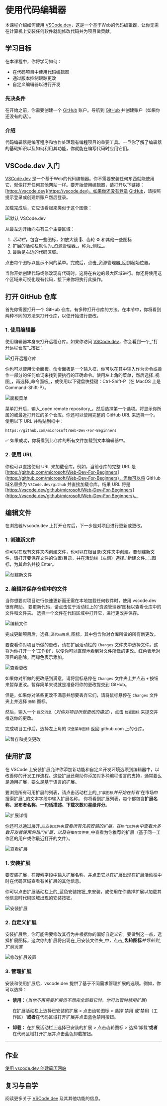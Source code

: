 # 使用代码编辑器

本课程介绍如何使用 [VSCode.dev](https://vscode.dev)，这是一个基于Web的代码编辑器，让你无需在计算机上安装任何软件就能修改代码并为项目做贡献。

<!----
TODO: add an optional image
![使用代码编辑器](../../sketchnotes/webdev101-vscode-dev.png)
> 手绘笔记作者 [Author name](https://example.com)
---->

<!---
## 课前测验
[课前测验](https://ff-quizzes.netlify.app/web/quiz/3)
---->

## 学习目标

在本课程中，你将学习如何：

- 在代码项目中使用代码编辑器
- 通过版本控制跟踪更改
- 自定义编辑器以进行开发

### 先决条件

在开始之前，你需要创建一个 [GitHub](https://github.com) 账户。导航到 [GitHub](https://github.com/) 并创建账户（如果你还没有的话）。

### 介绍

代码编辑器是编写程序和协作处理现有编程项目的重要工具。一旦你了解了编辑器的基础知识以及如何利用其功能，你就能在编写代码时应用它们。

## VSCode.dev 入门

[VSCode.dev](https://vscode.dev) 是一个基于Web的代码编辑器。你不需要安装任何东西就能使用它，就像打开任何其他网站一样。要开始使用编辑器，请打开以下链接：[https://vscode.dev](https://vscode.dev)。如果你还没有登录 [GitHub](https://github.com/)，请按照提示登录或创建新账户然后登录。

加载完成后，它应该看起来类似于这个图像：

![默认 VSCode.dev](../images/default-vscode-dev.png)

从最左边开始向右有三个主要区域：

1. _活动栏_，包含一些图标，如放大镜 🔎、齿轮 ⚙️ 和其他一些图标
1. 扩展的活动栏默认为_资源管理器_，称为_侧栏_。
1. 最后是右边的代码区域。

点击每个图标以显示不同的菜单。完成后，点击_资源管理器_回到起始位置。

当你开始创建代码或修改现有代码时，这将在右边的最大区域进行。你还将使用这个区域来可视化现有代码，接下来你将执行此操作。

## 打开 GitHub 仓库

首先你需要打开一个 GitHub 仓库。有多种打开仓库的方法。在本节中，你将看到两种不同的方法来打开仓库，以便开始进行更改。

### 1. 使用编辑器

使用编辑器本身来打开远程仓库。如果你访问 [VSCode.dev](https://vscode.dev)，你会看到一个_"打开远程仓库"_按钮：

![打开远程仓库](../images/open-remote-repository.png)

你也可以使用命令面板。命令面板是一个输入框，你可以在其中输入作为命令或操作一部分的任何单词来找到要执行的正确命令。使用左上角的菜单，然后选择_视图_，再选择_命令面板_，或使用以下键盘快捷键：Ctrl-Shift-P（在 MacOS 上是 Command-Shift-P）。

![面板菜单](../images/palette-menu.png)

菜单打开后，输入_open remote repository_，然后选择第一个选项。将显示你所属的或最近打开过的多个仓库。你还可以使用完整的 GitHub URL 来选择一个。使用以下 URL 并粘贴到框中：

```url
https://github.com/microsoft/Web-Dev-For-Beginners
```

✅ 如果成功，你将看到此仓库的所有文件加载到文本编辑器中。

### 2. 使用 URL

你也可以直接使用 URL 来加载仓库。例如，当前仓库的完整 URL 是 [https://github.com/microsoft/Web-Dev-For-Beginners](https://github.com/microsoft/Web-Dev-For-Beginners)，但你可以将 GitHub 域名替换为 `VSCode.dev/github` 并直接加载仓库。结果 URL 将是 [https://vscode.dev/github/microsoft/Web-Dev-For-Beginners](https://vscode.dev/github/microsoft/Web-Dev-For-Beginners)。

## 编辑文件

在浏览器/vscode.dev 上打开仓库后，下一步是对项目进行更新或更改。

### 1. 创建新文件

你可以在现有文件夹内创建文件，也可以在根目录/文件夹中创建。要创建新文件，请打开要保存文件的位置/目录，并在活动栏（左侧）选择_'新建文件...'_图标，为其命名并按 Enter。

![创建新文件](../images/create-new-file.png)

### 2. 编辑并保存仓库中的文件

当你想要对项目进行快速更新而无需在本地加载任何软件时，使用 vscode.dev 很有帮助。
要更新代码，请点击位于活动栏上的'资源管理器'图标以查看仓库中的文件和文件夹。
选择一个文件在代码区域中打开它，进行更改并保存。

![编辑文件](../images/edit-a-file.png)

完成更新项目后，选择_`源代码管理`_图标，其中包含你对仓库所做的所有新更改。

要查看你对项目所做的更改，请在扩展活动栏的 `Changes` 文件夹中选择文件。这将为你打开一个'工作树'，以便你可以直观地看到对文件所做的更改。红色表示对项目的删除，而绿色表示添加。

![查看更改](../images/working-tree.png)

如果你对所做的更改感到满意，请将鼠标悬停在 `Changes` 文件夹上并点击 `+` 按钮来暂存更改。暂存简单来说就是准备将你的更改提交到 GitHub。

但是，如果你对某些更改不满意并想要丢弃它们，请将鼠标悬停在 `Changes` 文件夹上并选择 `撤销` 图标。

然后，输入一个 `提交消息`（_对你对项目所做更改的描述_），点击 `检查图标` 来提交并推送你的更改。

完成项目工作后，选择左上角的 `汉堡菜单图标` 返回 github.com 上的仓库。

![暂存和提交更改](../images/edit-vscode.dev.gif)

## 使用扩展

在 VSCode 上安装扩展允许你添加新功能和自定义开发环境选项到编辑器中，以改善你的开发工作流程。这些扩展还帮助你添加对多种编程语言的支持，通常要么是通用扩展，要么是基于语言的扩展。

要浏览所有可用扩展的列表，请点击活动栏上的_`扩展图标`_并开始在标有_'在市场中搜索扩展'_的文本字段中输入扩展名称。
你将看到扩展列表，每个都包含**扩展名称、发布者名称、一句话描述、下载次数**和**星级评分**。

![扩展详情](../images/extension-details.png)

你还可以通过展开_`已安装文件夹`_查看所有先前安装的扩展，在_`热门文件夹`_中查看大多数开发者使用的热门扩展，以及在_`推荐文件夹`_中查看为你推荐的扩展（基于同一工作区的用户或你最近打开的文件）。

![查看扩展](../images/extensions.png)

### 1. 安装扩展

要安装扩展，在搜索字段中输入扩展名称，并点击它以在扩展出现在扩展活动栏中时在代码区域查看有关扩展的其他信息。

你可以点击扩展活动栏上的_蓝色安装按钮_来安装，或使用在你选择扩展以加载其他信息时代码区域出现的安装按钮。

![安装扩展](../images/install-extension.gif)

### 2. 自定义扩展

安装扩展后，你可能需要修改其行为并根据你的偏好自定义它。要做到这一点，选择扩展图标，这次你的扩展将出现在_已安装文件夹_中，点击_**齿轮图标**_并导航到_扩展设置_

![修改扩展设置](../images/extension-settings.png)

### 3. 管理扩展

安装和使用扩展后，vscode.dev 提供了基于不同需求管理扩展的选项。例如，你可以选择：

- **禁用：**（_当你不再需要扩展但不想完全卸载它时，你可以暂时禁用扩展_）

    在扩展活动栏上选择已安装的扩展 > 点击齿轮图标 > 选择'禁用'或'禁用（工作区）'**或者**在代码区域打开扩展并点击蓝色禁用按钮。

- **卸载：** 在扩展活动栏上选择已安装的扩展 > 点击齿轮图标 > 选择'卸载'**或者**在代码区域打开扩展并点击蓝色卸载按钮。

---

## 作业

[使用 vscode.dev 创建简历网站](https://github.com/microsoft/Web-Dev-For-Beginners/blob/main/8-code-editor/1-using-a-code-editor/assignment.md)

<!----
## 课后测验
[课后测验](https://ff-quizzes.netlify.app/web/quiz/4)
---->

## 复习与自学

阅读更多关于 [VSCode.dev](https://code.visualstudio.com/docs/editor/vscode-web?WT.mc_id=academic-0000-alfredodeza) 及其其他功能的信息。
